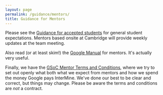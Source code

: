 ```yaml
---
layout: page
permalink: /guidance/mentors/
title: Guidance for Mentors
---
```


Please see the [Guidance for accepted students](students-accepted.md) for general student expectations. Mentors based onsite at Cambridge will provide weekly updates at the team meeting.

Also read (or at least skim!) the [Google Manual](https://google.github.io/gsocguides/mentor/) for mentors. It's actually very useful.

Finally, we have the [GSoC Mentor Terms and Conditions](mentor-terms-and-conditions.md), where we try to set out openly what both what we expect from mentors and how we spend the money Google pays InterMine. We've done our best to be clear and correct, but things may change. Please be aware the terms and conditions are _not_ a contract.
